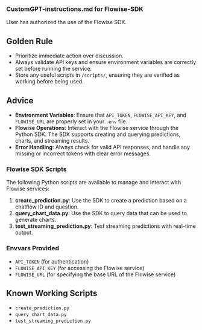 ### CustomGPT-instructions.md for Flowise-SDK

User has authorized the use of the Flowise SDK.

## Golden Rule
- Prioritize immediate action over discussion.
- Always validate API keys and ensure environment variables are correctly set before running the service.
- Store any useful scripts in `/scripts/`, ensuring they are verified as working before being used.

## Advice
- **Environment Variables**: Ensure that `API_TOKEN`, `FLOWISE_API_KEY`, and `FLOWISE_URL` are properly set in your `.env` file.
- **Flowise Operations**: Interact with the Flowise service through the Python SDK. The SDK supports creating and querying predictions, charts, and streaming results.
- **Error Handling**: Always check for valid API responses, and handle any missing or incorrect tokens with clear error messages.

### Flowise SDK Scripts
The following Python scripts are available to manage and interact with Flowise services:
  1. **create_prediction.py**: Use the SDK to create a prediction based on a chatflow ID and question.
  2. **query_chart_data.py**: Use the SDK to query data that can be used to generate charts.
  3. **test_streaming_prediction.py**: Test streaming predictions with real-time output.

### Envvars Provided
- `API_TOKEN` (for authentication)
- `FLOWISE_API_KEY` (for accessing the Flowise service)
- `FLOWISE_URL` (for specifying the base URL of the Flowise service)

## Known Working Scripts
- `create_prediction.py`
- `query_chart_data.py`
- `test_streaming_prediction.py`
